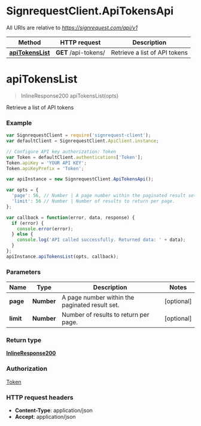 # SignrequestClient.ApiTokensApi

All URIs are relative to *https://signrequest.com/api/v1*

Method | HTTP request | Description
------------- | ------------- | -------------
[**apiTokensList**](ApiTokensApi.md#apiTokensList) | **GET** /api-tokens/ | Retrieve a list of API tokens


<a name="apiTokensList"></a>
# **apiTokensList**
> InlineResponse200 apiTokensList(opts)

Retrieve a list of API tokens



### Example
```javascript
var SignrequestClient = require('signrequest-client');
var defaultClient = SignrequestClient.ApiClient.instance;

// Configure API key authorization: Token
var Token = defaultClient.authentications['Token'];
Token.apiKey = 'YOUR API KEY';
Token.apiKeyPrefix = 'Token';

var apiInstance = new SignrequestClient.ApiTokensApi();

var opts = { 
  'page': 56, // Number | A page number within the paginated result set.
  'limit': 56 // Number | Number of results to return per page.
};

var callback = function(error, data, response) {
  if (error) {
    console.error(error);
  } else {
    console.log('API called successfully. Returned data: ' + data);
  }
};
apiInstance.apiTokensList(opts, callback);
```

### Parameters

Name | Type | Description  | Notes
------------- | ------------- | ------------- | -------------
 **page** | **Number**| A page number within the paginated result set. | [optional] 
 **limit** | **Number**| Number of results to return per page. | [optional] 

### Return type

[**InlineResponse200**](InlineResponse200.md)

### Authorization

[Token](../README.md#Token)

### HTTP request headers

 - **Content-Type**: application/json
 - **Accept**: application/json

